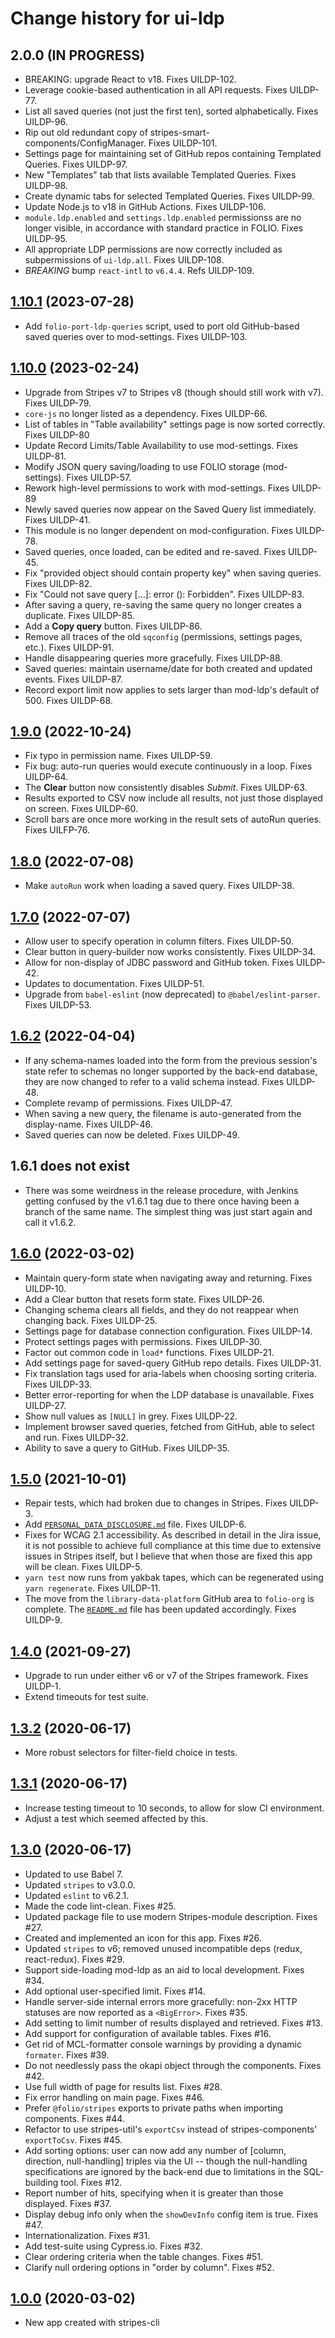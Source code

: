# Change history for ui-ldp

## 2.0.0 (IN PROGRESS)

* BREAKING: upgrade React to v18. Fixes UILDP-102.
* Leverage cookie-based authentication in all API requests. Fixes UILDP-77.
* List all saved queries (not just the first ten), sorted alphabetically. Fixes UILDP-96.
* Rip out old redundant copy of stripes-smart-components/ConfigManager. Fixes UILDP-101.
* Settings page for maintaining set of GitHub repos containing Templated Queries. Fixes UILDP-97.
* New "Templates" tab that lists available Templated Queries. Fixes UILDP-98.
* Create dynamic tabs for selected Templated Queries. Fixes UILDP-99.
* Update Node.js to v18 in GitHub Actions. Fixes UILDP-106.
* `module.ldp.enabled` and `settings.ldp.enabled` permissionss are no longer visible, in accordance with standard practice in FOLIO. Fixes UILDP-95.
* All appropriate LDP permissions are now correctly included as subpermissions of `ui-ldp.all`. Fixes UILDP-108.
* *BREAKING* bump `react-intl` to `v6.4.4`. Refs UILDP-109.

## [1.10.1](https://github.com/folio-org/ui-ldp/tree/v1.10.1) (2023-07-28)

* Add `folio-port-ldp-queries` script, used to port old GitHub-based saved queries over to mod-settings. Fixes UILDP-103.

## [1.10.0](https://github.com/folio-org/ui-ldp/tree/v1.10.0) (2023-02-24)

* Upgrade from Stripes v7 to Stripes v8 (though should still work with v7). Fixes UILDP-79.
* `core-js` no longer listed as a dependency. Fixes UILDP-66.
* List of tables in "Table availability" settings page is now sorted correctly. Fixes UILDP-80
* Update Record Limits/Table Availability to use mod-settings. Fixes UILDP-81.
* Modify JSON query saving/loading to use FOLIO storage (mod-settings). Fixes UILDP-57.
* Rework high-level permissions to work with mod-settings. Fixes UILDP-89
* Newly saved queries now appear on the Saved Query list immediately. Fixes UILDP-41.
* This module is no longer dependent on mod-configuration. Fixes UILDP-78.
* Saved queries, once loaded, can be edited and re-saved. Fixes UILDP-45.
* Fix "provided object should contain property key" when saving queries. Fixes UILDP-82.
* Fix "Could not save query [...]: error (): Forbidden". Fixes UILDP-83.
* After saving a query, re-saving the same query no longer creates a duplicate. Fixes UILDP-85.
* Add a **Copy query** button. Fixes UILDP-86.
* Remove all traces of the old `sqconfig` (permissions, settings pages, etc.). Fixes UILDP-91.
* Handle disappearing queries more gracefully. Fixes UILDP-88.
* Saved queries: maintain username/date for both created and updated events. Fixes UILDP-87.
* Record export limit now applies to sets larger than mod-ldp's default of 500. Fixes UILDP-68.

## [1.9.0](https://github.com/folio-org/ui-ldp/tree/v1.9.0) (2022-10-24)

* Fix typo in permission name. Fixes UILDP-59.
* Fix bug: auto-run queries would execute continuously in a loop. Fixes UILDP-64.
* The **Clear** button now consistently disables *Submit*. Fixes UILDP-63.
* Results exported to CSV now include all results, not just those displayed on screen. Fixes UILDP-60.
* Scroll bars are once more working in the result sets of autoRun queries. Fixes UILFP-76.

## [1.8.0](https://github.com/folio-org/ui-ldp/tree/v1.8.0) (2022-07-08)

* Make `autoRun` work when loading a saved query. Fixes UILDP-38.

## [1.7.0](https://github.com/folio-org/ui-ldp/tree/v1.7.0) (2022-07-07)

* Allow user to specify operation in column filters. Fixes UILDP-50.
* Clear button in query-builder now works consistently. Fixes UILDP-34.
* Allow for non-display of JDBC password and GitHub token. Fixes UILDP-42.
* Updates to documentation. Fixes UILDP-51.
* Upgrade from `babel-eslint` (now deprecated) to `@babel/eslint-parser`. Fixes UILDP-53.

## [1.6.2](https://github.com/folio-org/ui-ldp/tree/v1.6.2) (2022-04-04)

* If any schema-names loaded into the form from the previous session's state refer to schemas no longer supported by the back-end database, they are now changed to refer to a valid schema instead. Fixes UILDP-48.
* Complete revamp of permissions. Fixes UILDP-47.
* When saving a new query, the filename is auto-generated from the display-name. Fixes UILDP-46.
* Saved queries can now be deleted. Fixes UILDP-49.

## 1.6.1 does not exist

* There was some weirdness in the release procedure, with Jenkins getting confused by the v1.6.1 tag due to there once having been a branch of the same name. The simplest thing was just start again and call it v1.6.2.

## [1.6.0](https://github.com/folio-org/ui-ldp/tree/v1.6.0) (2022-03-02)

* Maintain query-form state when navigating away and returning. Fixes UILDP-10.
* Add a Clear button that resets form state. Fixes UILDP-26.
* Changing schema clears all fields, and they do not reappear when changing back. Fixes UILDP-25.
* Settings page for database connection configuration. Fixes UILDP-14.
* Protect settings pages with permissions. Fixes UILDP-30.
* Factor out common code in `load*` functions. Fixes UILDP-21.
* Add settings page for saved-query GitHub repo details. Fixes UILDP-31.
* Fix translation tags used for aria-labels when choosing sorting criteria. Fixes UILDP-33.
* Better error-reporting for when the LDP database is unavailable. Fixes UILDP-27.
* Show null values as `[NULL]` in grey. Fixes UILDP-22.
* Implement browser saved queries, fetched from GitHub, able to select and run. Fixes UILDP-32.
* Ability to save a query to GitHub. Fixes UILDP-35.

## [1.5.0](https://github.com/folio-org/ui-ldp/tree/v1.5.0) (2021-10-01)

* Repair tests, which had broken due to changes in Stripes. Fixes UILDP-3.
* Add [`PERSONAL_DATA_DISCLOSURE.md`](PERSONAL_DATA_DISCLOSURE.md) file. Fixes UILDP-6.
* Fixes for WCAG 2.1 accessibility. As described in detail in the Jira issue, it is not possible to achieve full compliance at this time due to extensive issues in Stripes itself, but I believe that when those are fixed this app will be clean. Fixes UILDP-5.
* `yarn test` now runs from yakbak tapes, which can be regenerated using `yarn regenerate`. Fixes UILDP-11.
* The move from the `library-data-platform` GitHub area to `folio-org` is complete. The [`README.md`](README.md) file has been updated accordingly. Fixes UILDP-9.

## [1.4.0](https://github.com/folio-org/ui-ldp/tree/v1.4.0) (2021-09-27)

* Upgrade to run under either v6 or v7 of the Stripes framework. Fixes UILDP-1.
* Extend timeouts for test suite.

## [1.3.2](https://github.com/folio-org/ui-ldp/tree/v1.3.2) (2020-06-17)

* More robust selectors for filter-field choice in tests.

## [1.3.1](https://github.com/folio-org/ui-ldp/tree/v1.3.1) (2020-06-17)

* Increase testing timeout to 10 seconds, to allow for slow CI environment.
* Adjust a test which seemed affected by this.

## [1.3.0](https://github.com/folio-org/ui-ldp/tree/v1.3.0) (2020-06-17)

* Updated to use Babel 7.
* Updated `stripes` to v3.0.0.
* Updated `eslint` to v6.2.1.
* Made the code lint-clean. Fixes #25.
* Updated package file to use modern Stripes-module description. Fixes #27.
* Created and implemented an icon for this app. Fixes #26.
* Updated `stripes` to v6; removed unused incompatible deps (redux, react-redux). Fixes #29.
* Support side-loading mod-ldp as an aid to local development. Fixes #34.
* Add optional user-specified limit. Fixes #14.
* Handle server-side internal errors more gracefully: non-2xx HTTP statuses are now reported as a `<BigError>`. Fixes #35.
* Add setting to limit number of results displayed and retrieved. Fixes #13.
* Add support for configuration of available tables. Fixes #16.
* Get rid of MCL-formatter console warnings by providing a dynamic `formater`. Fixes #39.
* Do not needlessly pass the okapi object through the components. Fixes #42.
* Use full width of page for results list. Fixes #28.
* Fix error handling on main page. Fixes #46.
* Prefer `@folio/stripes` exports to private paths when importing components. Fixes #44.
* Refactor to use stripes-util's `exportCsv` instead of stripes-components' `exportToCsv`. Fixes #45.
* Add sorting options: user can now add any number of [column, direction, null-handling] triples via the UI -- though the null-handling specifications are ignored by the back-end due to limitations in the SQL-building tool. Fixes #12.
* Report number of hits, specifying when it is greater than those displayed. Fixes #37.
* Display debug info only when the `showDevInfo` config item is true. Fixes #47.
* Internationalization. Fixes #31.
* Add test-suite using Cypress.io. Fixes #32.
* Clear ordering criteria when the table changes. Fixes #51.
* Clarify null ordering options in "order by column". Fixes #52.

## [1.0.0](https://github.com/folio-org/ui-app-template/tree/v1.0.0) (2020-03-02)

* New app created with stripes-cli

